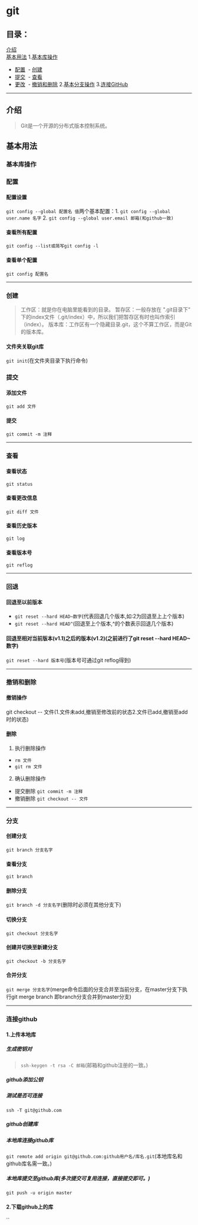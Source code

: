 
# git
## 目录：  
[介绍](https://github.com/person-0/test/blob/master/test-git.md#介绍)  
[基本用法](https://github.com/person-0/test/blob/master/test-git.md#基本用法)
1.[基本库操作](https://github.com/person-0/test/blob/master/test-git.md#基本库操作)
  - [配置](https://github.com/person-0/test/blob/master/test-git.md#配置)
  - [创建](https://github.com/person-0/test/blob/master/test-git.md#创建)  
  - [提交](https://github.com/person-0/test/blob/master/test-git.md#提交)
  - [查看](https://github.com/person-0/test/blob/master/test-git.md#查看)
  - [更改](https://github.com/person-0/test/blob/master/test-git.md#更改)
  - [撤销和删除](https://github.com/person-0/test/blob/master/test-git.md#撤销和删除)
2.[基本分支操作](https://github.com/person-0/test/blob/master/test-git.md#基本分支操作)
3.[连接GitHub](https://github.com/person-0/test/blob/master/test-git.md#连接GitHub)
***
## 介绍
> Git是一个开源的分布式版本控制系统。
## 基本用法
### 基本库操作
### 配置
#### 配置设置
`git config --global 配置名 值`两个基本配置：1. `git config --global user.name 名字`
2. `git config --global user.email 邮箱(和github一致)`
#### 查看所有配置
`git config --list或简写git config -l`
#### 查看单个配置
`git config 配置名`

***
### 创建

> 工作区：就是你在电脑里能看到的目录。
暂存区：一般存放在 ".git目录下" 下的index文件（.git/index）中，所以我们把暂存区有时也叫作索引（index）。
版本库：工作区有一个隐藏目录.git，这个不算工作区，而是Git的版本库。
#### 文件夹关联git库
`git init`(在文件夹目录下执行命令)
### 提交
#### 添加文件
`git add 文件`
#### 提交

`git commit -m 注释`
***
### 查看
#### 查看状态
`git status`
#### 查看更改信息
`git diff 文件`
#### 查看历史版本
`git log`
#### 查看版本号
`git reflog`
***
### 回退
#### 回退至以前版本
- `git reset --hard HEAD~数字`(代表回退几个版本,如:2为回退至上上个版本)
- `git reset --hard HEAD^`(回退至上个版本,^的个数表示回退几个版本)
#### 回退至相对当前版本(v1.1)之后的版本(v1.2)(之前进行了git reset --hard HEAD~数字)
`git reset --hard 版本号`(版本号可通过git reflog得到)
***
### 撤销和删除
#### 撤销操作
git checkout -- 文件(1.文件未add,撤销至修改前的状态2.文件已add,撤销至add时的状态)
#### 删除
1. 执行删除操作
- `rm 文件`
- `git rm 文件`
2. 确认删除操作
- 提交删除 `git commit -m 注释`
- 撤销删除 `git checkout -- 文件`
***
### 分支
#### 创建分支
`git branch 分支名字`
#### 查看分支
`git branch`
#### 删除分支
`git branch -d 分支名字`(删除时必须在其他分支下)
#### 切换分支
`git checkout 分支名字`
#### 创建并切换至新建分支
`git checkout -b 分支名字`
#### 合并分支
`git merge 分支名字`(merge命令后面的分支合并至当前分支，在master分支下执行git merge branch 即branch分支合并到master分支)
***
### 连接github
#### 1.上传本地库
##### 生成密钥对
> `ssh-keygen -t rsa -C 邮箱`(邮箱和github注册的一致。)
##### github添加公钥
##### 测试是否可连接
`ssh -T git@github.com`
##### github创建库
##### 本地库连接github库
`git remote add origin git@github.com:github用户名/库名.git`(本地库名和github库名需一致。) 
##### 本地库提交至github库(多次提交可复用连接，直接提交即可。)
`git push -u origin master`
#### 2.下载github上的库
``
